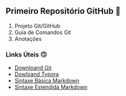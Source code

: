 ## Primeiro Repositório GitHub :100:

1. Projeto Git/GitHub
2. Guia de Comandos Git
3. Anotações



### Links Úteis :upside_down_face:

- [Downloand Git](https://git-scm.com/downloads)
- [Dowloand Typora](https://typora.io/)
- [Sintaxe Básica Markdown](https://www.markdownguide.org/basic-syntax/)
- [Sintaxe Estendida Markdown](https://www.markdownguide.org/extended-syntax/)
